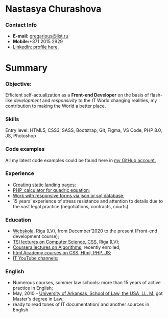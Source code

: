 # **Nastasya Churashova**


### **Contact Info**
* **E-mail:** gregarious@list.ru
* **Mobile:**+371 2015 2929
* [LinkedIn: profile here.](https://www.linkedin.com/in/nastasya-c-25661135/)
 
# **Summary**
### **Objective:**
Efficient self-actualization as a **Front-end Developer** on the basis of flash-like _development_ and _responsivity_ to the IT World changing realities, my contribution to making the World a better place.

### **Skills**
Entry level: HTML5, CSS3, SASS, Bootstrap, Git, Figma, VS Code, PHP 8.0, JS, Photoshop

### **Code examples**
All my latest code examples could be found here in [my GitHub account.](https://github.com/NastasyaChurashova)

### **Experience**
* [Creating static landing pages](https://github.com/NastasyaChurashova/Sign-up);
* [PHP_calculator for quadric equation](https://github.com/NastasyaChurashova/calculator_QE);
* [Work with responsive forms via json or sql database](https://github.com/NastasyaChurashova/42_php.git);
* 15 years’ experience of stress resistance and attention to details due to the vast legal practice (negotiations, contracts, courts).

### **Education**
- [Webskola](https://webskola.lv), Riga (LV), from December’2020 to the present (Front-end development course);
- [TSI lectures on Computer Science, CSS]( https://tsi.lv/?gclid=EAIaIQobChMIkY_1__DL7wIVBdKyCh1xPwZXEAAYASAAEgJbrPD_BwE), Riga (LV);
- [Coursera lectures on Algorithms]( https://www.coursera.org/learn/algorithms-part1/home/info), recently enrolled;
- [html Academy courses on CSS, Html, PHP, JS](https://htmlacademy.ru/);
- [IT YouTube channels](https://www.youtube.com/channel/UChEPL2gOQDSPmpu6SmgvCnw);

### **English**
* Numerous courses, summer law schools: more than 15 years of active practice in English;
* May, 2010 – [University of Arkansas, School of Law, the USA, LL. M.](https://law.uark.edu/) got Master's degree in Law;
* ready to read tones of IT documentation/ and another sources in English.
